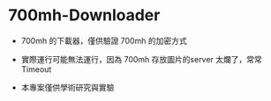 # 700mh-Downloader

* 700mh 的下載器，僅供驗證 700mh 的加密方式

* 實際運行可能無法運行，因為 700mh 存放圖片的server 太爛了，常常 Timeout

* 本專案僅供學術研究與實驗